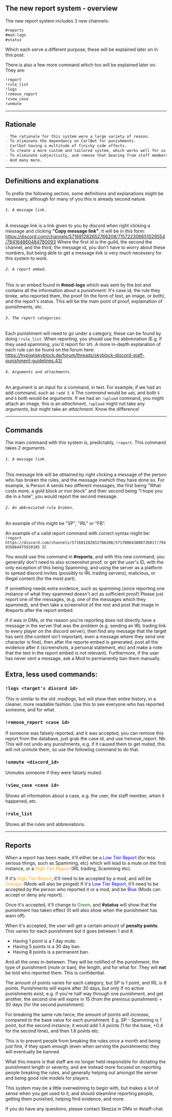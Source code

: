 ## The new report system - overview

The new report system includes 3 new channels:
```markdown 
#reports
#mod-logs
#status
```

Which each serve a different purpose, these will be explained later on in this post.

There is also a few more command which too will be explained later on. They are:

```markdown 
!report
!rule_list
!logs
!remove_report
!view_case
!unmute
```

---

## Rationale

```markdown
- The rationale for this system were a large variety of reason.
- To eliminate the dependancy on CarlBot for punishments. 
- Carlbot having a multitude of finicky side effects.
- To create a more custom and tailored system, which works well for us.
- To eliminate subjectivity, and remove that bearing from staff members.
- And many more.
```
---

## Definitions and explanations

To prefix the following section, some definitions and explanations might be necessery, although for many of you this is already second nature.

###### `1. A message link.`
A message link is a link given to you by discord when right clicking a message and clicking **"Copy message link"**.
It will be in this form: https://discord.com/channels/571681282652766208/715722306651029554/784164860484780093
Where the first id is the guild, the second the channel, and the third, the message id, you don't have to worry about these numbers, but being able to get a message link is very much necessery for this system to work.

###### `2. A report embed.`
This is an embed found in **#mod-logs** which was sent by the bot and contains all the information about a punishment: It's case id, the rule they broke, who reported them, the proof (In the form of text, an image, or both), and the report's status.
This will be the main point of proof, explaination of punishments, etc.

###### `3. The report categories.`
Each punishment will need to go under a category, these can be found by doing `!rule_list`.
When reporting, you should use the abbreviation (E.g. if they used spamming, you'd report for `SP`).
A more in-depth explanation of each rule can be found on the forum here: https://hypixelskyblock.de/forum/threads/skyblock-discord-staff-punishment-guidelines.43/

###### `4. Arguments and attachments.`
An argument is an input for a command, in text. For example, if we had an add command, such as `!add 5 6`
The *command* would be `add`, and both `5` and `6` both would be *arguments*.
If we had an `!upload` command, you might attach an image, this is an *attachment*, `!upload` might not take any *arguments*, but might take an *attachment*. Know the difference!

---

## Commands

The main command with this system is, predictably, `!report`.
This command takes 2 *arguments*.
###### `1. A message link.`
This message link will be obtained by right clicking a message of the person who has broken the rules, and the message inwhich they have done so. For example, is Person A sends two different messages, the first being "What costs more, a gold block or iron block" and their second being "I hope you die in a hole", you would report the second message.
###### `2. An abbreviated rule broken.`
An example of this might be "SP", "IRL" or "FB".

An example of a valid report command with correct syntax might be:
`!report https://discord.com/channels/571681282652766208/571708643888726017/794935864475910185 IC`

You would use this command in **#reports**, and with this new command, you generally don't need to also screenshot proof, or get the user's ID, with the only exception of this being Spamming, and using the server as a platform to spread discord invites (possibly to IRL trading servers), malicious, or illegal content (for the most part).

If something needs extra evidence, such as spamming (since reporting one instance of what they spammed doesn't act as sufficient proof)
Please just report one of the messages, (e.g. one of the messages which they spammed), and then take a screenshot of the rest and post that image in #reports after the report embed.

If it was in DMs, or the reason you're reporting does not directly have a message in the server that was the problem (e.g. sending an IRL trading link to every player on the discord server), then find any message that the target has sent (the content isn't important, even a message where they send one character is fine), then after the reporte embed is generated, post all the evidence after it (screenshots, a personal statement, etc) and make a note that the text in the report embed is not relevant). Furthermore, if the user has never sent a message, ask a Mod to permanently ban them manually.

## Extra, less used commands:

### `!logs <target's discord id>`
This is similar to the old .modlogs, but will show their entire history, in a cleaner, more readable fashion.
Use this to see everyone who has reported someone, and for what.

### `!remove_report <case id>`
If someone was falsely reported, and it was accepted, you can remove this report from the database, just grab the case id, and use
!remove_report. 
Nb: This will not undo any punishments, e.g. if it caused them to get muted, this will not unmute them, so use the following command to do that.

### `!unmute <discord_id>`
Unmutes someone if they were falsely muted.

### `!view_case <case id>`
Shows all information about a case, e.g. the user, the staff member, when it happened, etc.

### `!rule_list`
Shows all the rules and abbreviations.

---

## Reports

When a report has been made, it'll either be a <span style="color:blue">Low Tier Report</span> (for less serious things, such as Spamming, etc) which will lead to a mute on the first instance, or a <span style="color:orange">High Tier Report</span> (IRL trading, Scamming etc).

If it's <span style="color:orange">High Tier Report</span>, it'll need to be accepted by a mod, and will be <span style="color:orange">Orange</span>. (Mods will also be pinged)
If it's <span style="color:blue">Low Tier Report</span>, it'll need to be accepted by the person who reported it or a mod, and be <span style="color:blue">Blue</span> (Mods can accept or deny any report).

Once it's accepted, it'll change to <span style="color:green">Green</span>, and **#status** will show that the punishment has taken effect (It will also show when the punishment has warn off).

When it's accepted, the user will get a certain amount of **penalty points**. This varies for each punishment but it goes between 1 and 8.
- Having 1 point is a 1 day mute.
- Having 5 points is a 30 day ban.
- Having 8 points is a permanent ban.

And all the ones in-between. They will be notified of the punishment, the type of punishment (mute or ban), the length, and for what for. They will **not** be told who reported them. This is confidential.

The amount of points varies for each category, but SP is 1 point, and IRL is 8 points.
Punishments will expire after 30 days, but only if no active punishments exist, e.g. if you're half way through one punishment, and get another, the second one will expire in 15 (from the previous punishment) + 30 days (for the second punishment).

For breaking the same rule twice, the amount of points will *increase*, compared to the base value for each punishment.
E.g. SP - Spamming is 1 point, but the second instance, it would add 1.4 points (1 for the base, +0.4 for the second time), and then 1.8 points etc.

This is to prevent people from breaking the rules once a month and being just fine, if they spam enough (even when serving the punishments) they will eventually be banned.

What this means is that staff are no longer held responsible for dictating the punishment length or severity, and are instead more focused on reporting people breaking the rules, and generally helping out amongst the server and being good role models for players.

This system may be a little overwelming to begin with, but makes a lot of sense when you get used to it, and should steamline reporting people, getting them punished, helping find evidence, and more.

If you do have any questions, please contact Skezza in DMs or #staff-chat.
